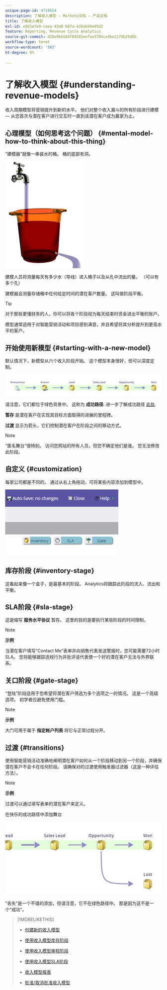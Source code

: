 ```yaml
---
unique-page-id: 4718654
description: 了解收入模型 — Marketo文档 — 产品文档
title: 了解收入模型
exl-id: e8d1e7e9-caea-43a0-b87a-428a649e95d2
feature: Reporting, Revenue Cycle Analytics
source-git-commit: d20a9bb584f69282eefae3704ce4be2179b29d0b
workflow-type: tm+mt
source-wordcount: '563'
ht-degree: 0%

---
```


# 了解收入模型 {#understanding-revenue-models}

收入周期模型将营销提升到新的水平。 他们对整个收入漏斗的所有阶段进行建模 — 从您首次与潜在客户进行交互时一直到该潜在客户成为赢家为止。

## 心理模型（如何思考这个问题） {#mental-model-how-to-think-about-this-thing}

“建模器”就像一串装水的桶。 桶的底部有洞。

![](assets/image2015-6-12-10-3a14-3a4.png)

建模人员将测量每天有多少水（导线）进入桶子以及从孔中流出的量。 （可以有多个孔）

建模器会测量存储桶中任何给定时间的潜在客户数量。 这叫做阶段平衡。

>[!TIP]
>
>对于那些更懂财务的人，你可以将各个阶段视为每天结束时资金进出平衡的账户。

模型通常适用于对智能营销活动和项目感到满意，并且希望将其分析提升到更高水平的客户。

## 开始使用新模型 {#starting-with-a-new-model}

默认情况下，新模型从六个收入阶段开始。 这个模型本身很好，但可以深度定制。

![](assets/image2015-6-12-9-3a43-3a11.png)

请注意，它们都位于绿色背景中。 这称为 **成功路径**. 进一步了解成功路径 [此处](/help/marketo/product-docs/reporting/revenue-cycle-analytics/revenue-cycle-models/understanding-revenue-model-success-path.md).

**暂存** 是潜在客户在实现其目标方面取得的进展的里程碑。

**过渡** 显示为箭头，它们控制潜在客户在阶段之间的移动方式。

>[!NOTE]
>
>“匿名舞台”很特别。 访问您网站的所有人员，但您不确定他们是谁。 您无法修改此阶段。

## 自定义 {#customization}

每家公司都是不同的。 通过从右上角拖动，可将某些内容添加到模型中。

![](assets/image2015-6-12-9-3a45-3a36.png)

## 库存阶段 {#inventory-stage}

这看起来像一个盒子，是最基本的阶段。 Analytics将跟踪此阶段的流入、流出和平衡。

## SLA阶段 {#sla-stage}

这是缩写 **服务水平协议** 暂存。 这里的目的是要执行某些阶段的时间限制。

>[!NOTE]
>
>**示例**
>
>当潜在客户填写“Contact Me”表单并向销售代表发送警报时，您可能需要72小时SLA。 您将能够跟踪违规行为并批评该代表使一个好的潜在客户无法与外界联系。

## 关口阶段 {#gate-stage}

“登陆”阶段适用于您希望将潜在客户筛选为多个选项之一的情况。 这是一个高级选项。 初学者应避免使用门槛。

>[!NOTE]
>
>**示例**
>
>大门可用于属于 **指定帐户列表** 将它与正常过程分开。

## 过渡 {#transitions}

使用智能营销活动准确地阐明潜在客户如何从一个阶段移动到另一个阶段，并确保潜在客户不会卡在任何阶段。 请确保对的过渡使用触发器过滤器（这是一种评估方法）。

>[!NOTE]
>
>**示例**
>
>过渡可以通过填写表单的潜在客户来定义。

在快乐的成功路径中添加舞台

![](assets/image2015-6-12-10-3a10-3a26.png)

“丢失”是一个不错的添加，但请注意，它不在绿色路径中。 那是因为这不是一个“成功”。

>[!MORELIKETHIS]
>
>* [创建新的收入模型](/help/marketo/product-docs/reporting/revenue-cycle-analytics/revenue-cycle-models/create-a-new-revenue-model.md)
>
>* [使用收入模型库存阶段](/help/marketo/product-docs/reporting/revenue-cycle-analytics/revenue-cycle-models/using-revenue-model-inventory-stages.md)
>
>* [使用收入模型审核阶段](/help/marketo/product-docs/reporting/revenue-cycle-analytics/revenue-cycle-models/using-revenue-model-gate-stages.md)
>
>* [使用收入模型SLA阶段](/help/marketo/product-docs/reporting/revenue-cycle-analytics/revenue-cycle-models/using-revenue-model-sla-stages.md)
>
>* [收入模型报表](/help/marketo/product-docs/reporting/revenue-cycle-analytics/revenue-cycle-models/report-on-your-revenue-model.md)
>
>* [批准/取消批准收入模型](/help/marketo/product-docs/reporting/revenue-cycle-analytics/revenue-cycle-models/approve-unapprove-a-revenue-model.md)
